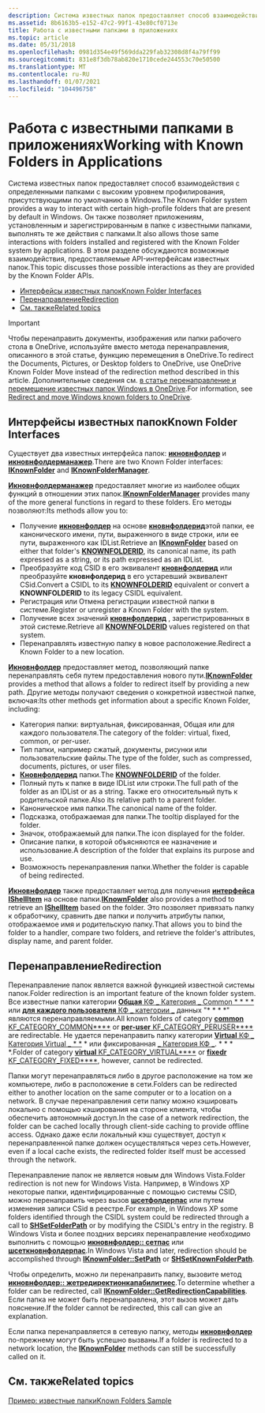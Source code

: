 ```yaml
---
description: Система известных папок предоставляет способ взаимодействия с определенными папками с высоким уровнем профилирования, присутствующими по умолчанию в Windows.
ms.assetid: 8b6163b5-e152-47c2-99f1-43e80cf0713e
title: Работа с известными папками в приложениях
ms.topic: article
ms.date: 05/31/2018
ms.openlocfilehash: 0981d354e49f569dda229fab32308d8f4a79ff99
ms.sourcegitcommit: 831e8f3db78ab820e1710cede244553c70e50500
ms.translationtype: MT
ms.contentlocale: ru-RU
ms.lasthandoff: 01/07/2021
ms.locfileid: "104496758"
---
```

# <a name="working-with-known-folders-in-applications"></a><span data-ttu-id="fb225-103">Работа с известными папками в приложениях</span><span class="sxs-lookup"><span data-stu-id="fb225-103">Working with Known Folders in Applications</span></span>

<span data-ttu-id="fb225-104">Система известных папок предоставляет способ взаимодействия с определенными папками с высоким уровнем профилирования, присутствующими по умолчанию в Windows.</span><span class="sxs-lookup"><span data-stu-id="fb225-104">The Known Folder system provides a way to interact with certain high-profile folders that are present by default in Windows.</span></span> <span data-ttu-id="fb225-105">Он также позволяет приложениям, установленным и зарегистрированным в папке с известными папками, выполнять те же действия с папками.</span><span class="sxs-lookup"><span data-stu-id="fb225-105">It also allows those same interactions with folders installed and registered with the Known Folder system by applications.</span></span> <span data-ttu-id="fb225-106">В этом разделе обсуждаются возможные взаимодействия, предоставляемые API-интерфейсам известных папок.</span><span class="sxs-lookup"><span data-stu-id="fb225-106">This topic discusses those possible interactions as they are provided by the Known Folder APIs.</span></span>

-   [<span data-ttu-id="fb225-107">Интерфейсы известных папок</span><span class="sxs-lookup"><span data-stu-id="fb225-107">Known Folder Interfaces</span></span>](#known-folder-interfaces)
-   [<span data-ttu-id="fb225-108">Перенаправление</span><span class="sxs-lookup"><span data-stu-id="fb225-108">Redirection</span></span>](#redirection)
-   [<span data-ttu-id="fb225-109">См. также</span><span class="sxs-lookup"><span data-stu-id="fb225-109">Related topics</span></span>](#related-topics)

> [!IMPORTANT]
> <span data-ttu-id="fb225-110">Чтобы перенаправить документы, изображения или папки рабочего стола в OneDrive, используйте вместо метода перенаправления, описанного в этой статье, функцию перемещения в OneDrive.</span><span class="sxs-lookup"><span data-stu-id="fb225-110">To redirect the Documents, Pictures, or Desktop folders to OneDrive, use OneDrive Known Folder Move instead of the redirection method described in this article.</span></span> <span data-ttu-id="fb225-111">Дополнительные сведения см. [в статье перенаправление и перемещение известных папок Windows в OneDrive](/onedrive/redirect-known-folders).</span><span class="sxs-lookup"><span data-stu-id="fb225-111">For information, see [Redirect and move Windows known folders to OneDrive](/onedrive/redirect-known-folders).</span></span>  

## <a name="known-folder-interfaces"></a><span data-ttu-id="fb225-112">Интерфейсы известных папок</span><span class="sxs-lookup"><span data-stu-id="fb225-112">Known Folder Interfaces</span></span>

<span data-ttu-id="fb225-113">Существует два известных интерфейса папок: [**икновнфолдер**](/windows/desktop/api/shobjidl_core/nn-shobjidl_core-iknownfolder) и [**икновнфолдерманажер**](/windows/desktop/api/shobjidl_core/nn-shobjidl_core-iknownfoldermanager).</span><span class="sxs-lookup"><span data-stu-id="fb225-113">There are two Known Folder interfaces: [**IKnownFolder**](/windows/desktop/api/shobjidl_core/nn-shobjidl_core-iknownfolder) and [**IKnownFolderManager**](/windows/desktop/api/shobjidl_core/nn-shobjidl_core-iknownfoldermanager).</span></span>

<span data-ttu-id="fb225-114">[**Икновнфолдерманажер**](/windows/desktop/api/shobjidl_core/nn-shobjidl_core-iknownfoldermanager) предоставляет многие из наиболее общих функций в отношении этих папок.</span><span class="sxs-lookup"><span data-stu-id="fb225-114">[**IKnownFolderManager**](/windows/desktop/api/shobjidl_core/nn-shobjidl_core-iknownfoldermanager) provides many of the more general functions in regard to these folders.</span></span> <span data-ttu-id="fb225-115">Его методы позволяют:</span><span class="sxs-lookup"><span data-stu-id="fb225-115">Its methods allow you to:</span></span>

-   <span data-ttu-id="fb225-116">Получение [**икновнфолдер**](/windows/desktop/api/shobjidl_core/nn-shobjidl_core-iknownfolder) на основе [**кновнфолдерид**](knownfolderid.md)этой папки, ее канонического имени, пути, выраженного в виде строки, или ее пути, выраженного как IDList.</span><span class="sxs-lookup"><span data-stu-id="fb225-116">Retrieve an [**IKnownFolder**](/windows/desktop/api/shobjidl_core/nn-shobjidl_core-iknownfolder) based on either that folder's [**KNOWNFOLDERID**](knownfolderid.md), its canonical name, its path expressed as a string, or its path expressed as an IDList.</span></span>
-   <span data-ttu-id="fb225-117">Преобразуйте код CSID в его эквивалент [**кновнфолдерид**](knownfolderid.md) или преобразуйте **кновнфолдерид** в его устаревший эквивалент CSid.</span><span class="sxs-lookup"><span data-stu-id="fb225-117">Convert a CSIDL to its [**KNOWNFOLDERID**](knownfolderid.md) equivalent or convert a **KNOWNFOLDERID** to its legacy CSIDL equivalent.</span></span>
-   <span data-ttu-id="fb225-118">Регистрация или Отмена регистрации известной папки в системе.</span><span class="sxs-lookup"><span data-stu-id="fb225-118">Register or unregister a Known Folder with the system.</span></span>
-   <span data-ttu-id="fb225-119">Получение всех значений [**кновнфолдерид**](knownfolderid.md) , зарегистрированных в этой системе.</span><span class="sxs-lookup"><span data-stu-id="fb225-119">Retrieve all [**KNOWNFOLDERID**](knownfolderid.md) values registered on that system.</span></span>
-   <span data-ttu-id="fb225-120">Перенаправлять известную папку в новое расположение.</span><span class="sxs-lookup"><span data-stu-id="fb225-120">Redirect a Known Folder to a new location.</span></span>

<span data-ttu-id="fb225-121">[**Икновнфолдер**](/windows/desktop/api/shobjidl_core/nn-shobjidl_core-iknownfolder) предоставляет метод, позволяющий папке перенаправлять себя путем предоставления нового пути.</span><span class="sxs-lookup"><span data-stu-id="fb225-121">[**IKnownFolder**](/windows/desktop/api/shobjidl_core/nn-shobjidl_core-iknownfolder) provides a method that allows a folder to redirect itself by providing a new path.</span></span> <span data-ttu-id="fb225-122">Другие методы получают сведения о конкретной известной папке, включая:</span><span class="sxs-lookup"><span data-stu-id="fb225-122">Its other methods get information about a specific Known Folder, including:</span></span>

-   <span data-ttu-id="fb225-123">Категория папки: виртуальная, фиксированная, Общая или для каждого пользователя.</span><span class="sxs-lookup"><span data-stu-id="fb225-123">The category of the folder: virtual, fixed, common, or per-user.</span></span>
-   <span data-ttu-id="fb225-124">Тип папки, например сжатый, документы, рисунки или пользовательские файлы.</span><span class="sxs-lookup"><span data-stu-id="fb225-124">The type of the folder, such as compressed, documents, pictures, or user files.</span></span>
-   <span data-ttu-id="fb225-125">[**Кновнфолдерид**](knownfolderid.md) папки.</span><span class="sxs-lookup"><span data-stu-id="fb225-125">The [**KNOWNFOLDERID**](knownfolderid.md) of the folder.</span></span>
-   <span data-ttu-id="fb225-126">Полный путь к папке в виде IDList или строки.</span><span class="sxs-lookup"><span data-stu-id="fb225-126">The full path of the folder as an IDList or as a string.</span></span> <span data-ttu-id="fb225-127">Также его относительный путь к родительской папке.</span><span class="sxs-lookup"><span data-stu-id="fb225-127">Also its relative path to a parent folder.</span></span>
-   <span data-ttu-id="fb225-128">Каноническое имя папки.</span><span class="sxs-lookup"><span data-stu-id="fb225-128">The canonical name of the folder.</span></span>
-   <span data-ttu-id="fb225-129">Подсказка, отображаемая для папки.</span><span class="sxs-lookup"><span data-stu-id="fb225-129">The tooltip displayed for the folder.</span></span>
-   <span data-ttu-id="fb225-130">Значок, отображаемый для папки.</span><span class="sxs-lookup"><span data-stu-id="fb225-130">The icon displayed for the folder.</span></span>
-   <span data-ttu-id="fb225-131">Описание папки, в которой объясняются ее назначение и использование.</span><span class="sxs-lookup"><span data-stu-id="fb225-131">A description of the folder that explains its purpose and use.</span></span>
-   <span data-ttu-id="fb225-132">Возможность перенаправления папки.</span><span class="sxs-lookup"><span data-stu-id="fb225-132">Whether the folder is capable of being redirected.</span></span>

<span data-ttu-id="fb225-133">[**Икновнфолдер**](/windows/desktop/api/shobjidl_core/nn-shobjidl_core-iknownfolder) также предоставляет метод для получения [**интерфейса IShellItem**](/windows/desktop/api/shobjidl_core/nn-shobjidl_core-ishellitem) на основе папки.</span><span class="sxs-lookup"><span data-stu-id="fb225-133">[**IKnownFolder**](/windows/desktop/api/shobjidl_core/nn-shobjidl_core-iknownfolder) also provides a method to retrieve an [**IShellItem**](/windows/desktop/api/shobjidl_core/nn-shobjidl_core-ishellitem) based on the folder.</span></span> <span data-ttu-id="fb225-134">Это позволяет привязать папку к обработчику, сравнить две папки и получить атрибуты папки, отображаемое имя и родительскую папку.</span><span class="sxs-lookup"><span data-stu-id="fb225-134">That allows you to bind the folder to a handler, compare two folders, and retrieve the folder's attributes, display name, and parent folder.</span></span>

## <a name="redirection"></a><span data-ttu-id="fb225-135">Перенаправление</span><span class="sxs-lookup"><span data-stu-id="fb225-135">Redirection</span></span>

<span data-ttu-id="fb225-136">Перенаправление папок является важной функцией известной системы папок.</span><span class="sxs-lookup"><span data-stu-id="fb225-136">Folder redirection is an important feature of the known folder system.</span></span> <span data-ttu-id="fb225-137">Все известные папки категории [ **Общая** КФ \_ Категория \_ Common \* \* \* \*](/windows/desktop/api/shobjidl_core/ne-shobjidl_core-kf_category) или [ **для каждого пользователя** КФ \_ категории \_](/windows/desktop/api/shobjidl_core/ne-shobjidl_core-kf_category) данных "\* \* \* \*" являются перенаправляемыми.</span><span class="sxs-lookup"><span data-stu-id="fb225-137">All known folders of category [**common** KF\_CATEGORY\_COMMON\*\*\*\*](/windows/desktop/api/shobjidl_core/ne-shobjidl_core-kf_category) or [**per-user** KF\_CATEGORY\_PERUSER\*\*\*\*](/windows/desktop/api/shobjidl_core/ne-shobjidl_core-kf_category) are redirectable.</span></span> <span data-ttu-id="fb225-138">Не удается перенаправить папку категории [ **Virtual** КФ \_ Категория Virtual \_ \* \*](/windows/desktop/api/shobjidl_core/ne-shobjidl_core-kf_category) \* или фиксированная [  \_ Категория КФ \_](/windows/desktop/api/shobjidl_core/ne-shobjidl_core-kf_category). \* \* \* \*.</span><span class="sxs-lookup"><span data-stu-id="fb225-138">Folder of category [**virtual** KF\_CATEGORY\_VIRTUAL\*\*\*\*](/windows/desktop/api/shobjidl_core/ne-shobjidl_core-kf_category) or [**fixedr** KF\_CATEGORY\_FIXED\*\*\*\*](/windows/desktop/api/shobjidl_core/ne-shobjidl_core-kf_category), however, cannot be redirected.</span></span>

<span data-ttu-id="fb225-139">Папки могут перенаправляться либо в другое расположение на том же компьютере, либо в расположение в сети.</span><span class="sxs-lookup"><span data-stu-id="fb225-139">Folders can be redirected either to another location on the same computer or to a location on a network.</span></span> <span data-ttu-id="fb225-140">В случае перенаправления сети папку можно кэшировать локально с помощью кэширования на стороне клиента, чтобы обеспечить автономный доступ.</span><span class="sxs-lookup"><span data-stu-id="fb225-140">In the case of a network redirection, the folder can be cached locally through client-side caching to provide offline access.</span></span> <span data-ttu-id="fb225-141">Однако даже если локальный кэш существует, доступ к перенаправленной папке должен осуществляться через сеть.</span><span class="sxs-lookup"><span data-stu-id="fb225-141">However, even if a local cache exists, the redirected folder itself must be accessed through the network.</span></span>

<span data-ttu-id="fb225-142">Перенаправление папок не является новым для Windows Vista.</span><span class="sxs-lookup"><span data-stu-id="fb225-142">Folder redirection is not new for Windows Vista.</span></span> <span data-ttu-id="fb225-143">Например, в Windows XP некоторые папки, идентифицированные с помощью системы CSID, можно перенаправить через вызов [**шсетфолдерпас**](/windows/desktop/api/shlobj_core/nf-shlobj_core-shsetfolderpatha) или путем изменения записи CSid в реестре.</span><span class="sxs-lookup"><span data-stu-id="fb225-143">For example, in Windows XP some folders identified through the CSIDL system could be redirected through a call to [**SHSetFolderPath**](/windows/desktop/api/shlobj_core/nf-shlobj_core-shsetfolderpatha) or by modifying the CSIDL's entry in the registry.</span></span> <span data-ttu-id="fb225-144">В Windows Vista и более поздних версиях перенаправление необходимо выполнить с помощью [**икновнфолдер:: сетпас**](/windows/desktop/api/shobjidl_core/nf-shobjidl_core-iknownfolder-setpath) или [**шсеткновнфолдерпас**](/windows/desktop/api/shlobj_core/nf-shlobj_core-shsetknownfolderpath).</span><span class="sxs-lookup"><span data-stu-id="fb225-144">In Windows Vista and later, redirection should be accomplished through [**IKnownFolder::SetPath**](/windows/desktop/api/shobjidl_core/nf-shobjidl_core-iknownfolder-setpath) or [**SHSetKnownFolderPath**](/windows/desktop/api/shlobj_core/nf-shlobj_core-shsetknownfolderpath).</span></span>

<span data-ttu-id="fb225-145">Чтобы определить, можно ли перенаправить папку, вызовите метод [**икновнфолдер:: жетредиректионкапабилитиес**](/windows/desktop/api/shobjidl_core/nf-shobjidl_core-iknownfolder-getredirectioncapabilities).</span><span class="sxs-lookup"><span data-stu-id="fb225-145">To determine whether a folder can be redirected, call [**IKnownFolder::GetRedirectionCapabilities**](/windows/desktop/api/shobjidl_core/nf-shobjidl_core-iknownfolder-getredirectioncapabilities).</span></span> <span data-ttu-id="fb225-146">Если папка не может быть перенаправлена, этот вызов может дать пояснение.</span><span class="sxs-lookup"><span data-stu-id="fb225-146">If the folder cannot be redirected, this call can give an explanation.</span></span>

<span data-ttu-id="fb225-147">Если папка перенаправляется в сетевую папку, методы [**икновнфолдер**](/windows/desktop/api/shobjidl_core/nn-shobjidl_core-iknownfolder) по-прежнему могут быть успешно вызваны.</span><span class="sxs-lookup"><span data-stu-id="fb225-147">If a folder is redirected to a network location, the [**IKnownFolder**](/windows/desktop/api/shobjidl_core/nn-shobjidl_core-iknownfolder) methods can still be successfully called on it.</span></span>

## <a name="related-topics"></a><span data-ttu-id="fb225-148">См. также</span><span class="sxs-lookup"><span data-stu-id="fb225-148">Related topics</span></span>

<dl> <dt>

<span data-ttu-id="fb225-149">[Пример: известные папки](/previous-versions/windows/desktop/legacy/dd940364(v=vs.85))</span><span class="sxs-lookup"><span data-stu-id="fb225-149">[Known Folders Sample](/previous-versions/windows/desktop/legacy/dd940364(v=vs.85))</span></span>
</dt> </dl>

 

 
